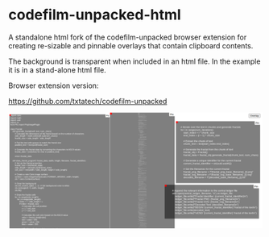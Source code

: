 # codefilm-unpacked-html
A standalone html fork of the codefilm-unpacked browser extension for creating re-sizable and pinnable overlays that contain clipboard contents.

The background is transparent when included in an html file. In the example it is in a stand-alone html file.

Browser extension version:

https://github.com/txtatech/codefilm-unpacked

![Overlay Example Image ](https://github.com/txtatech/codefilm-unpacked-html/blob/main/codefilm-overlay-example-V-0.0.1.png)
